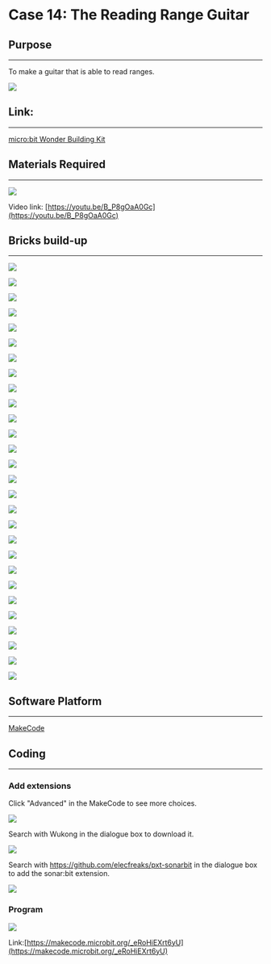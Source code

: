 # Case 14: The Reading Range Guitar

## Purpose
---
To make a guitar that is able to read ranges. 
 
![](./images/case-14-01.png)

## Link: 
---
[micro:bit Wonder Building Kit](https://www.elecfreaks.com/micro-bit-wonder-building-kit-without-micro-bit-board.html)

## Materials Required
---
![](./images/case-14-02.png)

Video link:
[https://youtu.be/B_P8gOaA0Gc](https://youtu.be/B_P8gOaA0Gc)

## Bricks build-up
---


![](./images/step-case-14-01.png)

![](./images/step-case-14-02.png)

![](./images/step-case-14-03.png)

![](./images/step-case-14-04.png)

![](./images/step-case-14-05.png)

![](./images/step-case-14-06.png)

![](./images/step-case-14-07.png)

![](./images/step-case-14-08.png)

![](./images/step-case-14-09.png)

![](./images/step-case-14-10.png)

![](./images/step-case-14-11.png)

![](./images/step-case-14-12.png)

![](./images/step-case-14-13.png)

![](./images/step-case-14-14.png)

![](./images/step-case-14-15.png)

![](./images/step-case-14-16.png)

![](./images/step-case-14-17.png)

![](./images/step-case-14-18.png)

![](./images/step-case-14-19.png)

![](./images/step-case-14-20.png)

![](./images/step-case-14-21.png)

![](./images/step-case-14-22.png)

![](./images/step-case-14-23.png)

![](./images/step-case-14-24.png)

![](./images/step-case-14-25.png)

![](./images/step-case-14-26.png)

![](./images/step-case-14-27.png)

![](./images/step-case-14-28.png)



## Software Platform
---
[MakeCode](https://makecode.microbit.org/)

## Coding
---
### Add extensions
Click "Advanced" in the MakeCode to see more choices.
 
![](./images/case-01-03.png)

Search with Wukong in the dialogue box to download it. 

![](./images/case-01-04.png)

 Search with https://github.com/elecfreaks/pxt-sonarbit in the dialogue box to add the sonar:bit extension. 

![](./images/case-04-04.png)



### Program
 
![](./images/case-13-05.png)

Link:[https://makecode.microbit.org/_eRoHiEXrt6yU](https://makecode.microbit.org/_eRoHiEXrt6yU)

